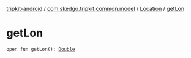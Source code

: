[tripkit-android](../../index.md) / [com.skedgo.tripkit.common.model](../index.md) / [Location](index.md) / [getLon](./get-lon.md)

# getLon

`open fun getLon(): `[`Double`](https://kotlinlang.org/api/latest/jvm/stdlib/kotlin/-double/index.html)